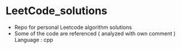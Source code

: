 # LeetCode_solutions
- Repo for personal Leetcode algorithm solutions<br>
- Some of the code are referenced ( analyzed with own comment )<n><n>
Language : cpp
